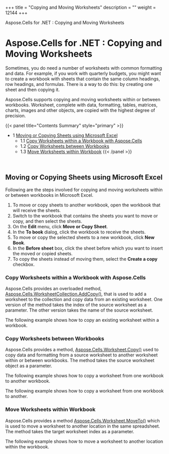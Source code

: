 +++
title = "Copying and Moving Worksheets" 
description = "" 
weight = 12144 
+++

Aspose.Cells for .NET : Copying and Moving Worksheets  

# Aspose.Cells for .NET : Copying and Moving Worksheets


Sometimes, you do need a number of worksheets with common formatting and data. For example, if you work with quarterly budgets, you might want to create a workbook with sheets that contain the same column headings, row headings, and formulas. There is a way to do this: by creating one sheet and then copying it.

Aspose.Cells supports copying and moving worksheets within or between workbooks. Worksheet, complete with data, formatting, tables, matrices, charts, images and other objects, are copied with the highest degree of precision.

{{< panel title="Contents Summary" style="primary" >}}
*   1 [Moving or Copying Sheets using Microsoft Excel](#CopyingandMovingWorksheets-MovingorCopyingSheetsusingMicrosoftExcel)
    *   1.1 [Copy Worksheets within a Workbook with Aspose.Cells](#CopyingandMovingWorksheets-CopyWorksheetswithinaWorkbookwithAspose.Cells)
    *   1.2 [Copy Worksheets between Workbooks](#CopyingandMovingWorksheets-CopyWorksheetsbetweenWorkbooks)
    *   1.3 [Move Worksheets within Workbook](#CopyingandMovingWorksheets-MoveWorksheetswithinWorkbook)
{{< /panel >}}
 

 

## Moving or Copying Sheets using Microsoft Excel

Following are the steps involved for copying and moving worksheets within or between workbooks in Microsoft Excel.

1.  To move or copy sheets to another workbook, open the workbook that will receive the sheets.
2.  Switch to the workbook that contains the sheets you want to move or copy, and then select the sheets.
3.  On the **Edit** menu, click **Move or Copy Sheet**.
4.  In the **To book** dialog, click the workbook to receive the sheets.
5.  To move or copy the selected sheets to a new workbook, click **New Book**.
6.  In the **Before sheet** box, click the sheet before which you want to insert the moved or copied sheets.
7.  To copy the sheets instead of moving them, select the **Create a copy** checkbox.

### Copy Worksheets within a Workbook with Aspose.Cells

Aspose.Cells provides an overloaded method, [Aspose.Cells.WorksheetCollection.AddCopy()](https://apireference.aspose.com/net/cells/aspose.cells/worksheetcollection/methods/addcopy/index), that is used to add a worksheet to the collection and copy data from an existing worksheet. One version of the method takes the index of the source worksheet as a parameter. The other version takes the name of the source worksheet.

The following example shows how to copy an existing worksheet within a workbook.

### Copy Worksheets between Workbooks

Aspose.Cells provides a method, [Aspose.Cells.Worksheet.Copy()](https://apireference.aspose.com/net/cells/aspose.cells/worksheet/methods/copy/index) used to copy data and formatting from a source worksheet to another worksheet within or between workbooks. The method takes the source worksheet object as a parameter.

The following example shows how to copy a worksheet from one workbook to another workbook.

  
The following example shows how to copy a worksheet from one workbook to another.

### Move Worksheets within Workbook

Aspose.Cells provides a method [Aspose.Cells.Worksheet.MoveTo()](https://apireference.aspose.com/net/cells/aspose.cells/worksheet/methods/moveto) which is used to move a worksheet to another location in the same spreadsheet. The method takes the target worksheet index as a parameter.

The following example shows how to move a worksheet to another location within the workbook.

